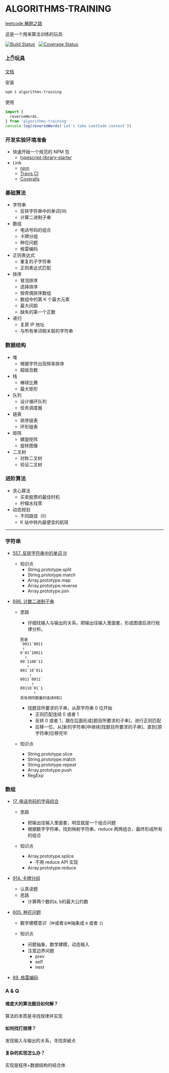 # ALGORITHMS-TRAINING

[leetcode 解题之路](https://github.com/azl397985856/leetcode)

这是一个用来算法训练的玩具

[![Build Status](https://travis-ci.org/Kirk-Wang/algorithms-training.svg?branch=master)](https://travis-ci.org/Kirk-Wang/algorithms-training) &nbsp; [![Coverage Status](https://coveralls.io/repos/github/Kirk-Wang/algorithms-training/badge.svg?branch=master)](https://coveralls.io/github/Kirk-Wang/algorithms-training?branch=master)

### 上✋玩具

[文档](https://o-o.ren/algorithms-training/index.html)

安装
```sh
npm i algorithms-training
```

使用
```js
import { 
  reverseWords,
} from 'algorithms-training'
console.log(reverseWords(`Let's take LeetCode contest`))
```

### 开发实验环境准备
- 快速开始一个规范的 NPM 包
  * [typescript-library-starter](https://github.com/alexjoverm/typescript-library-starter)
- Link
  * [npm](https://www.npmjs.com/)
  * [Travis CI](https://travis-ci.org/)
  * [Coveralls](https://coveralls.io/)

### 基础算法
* 字符串
  * 反转字符串中的单词(III)
  * 计算二进制子串
* 数组
  * 电话号码的组合
  * 卡牌分组
  * 种花问题
  * 格雷编码
* 正则表达式
  * 重复的子字符串
  * 正则表达式匹配
* 排序
  * 冒泡排序
  * 选择排序
  * 按奇偶排序数组
  * 数组中的第 K 个最大元素
  * 最大间距
  * 缺失的第一个正数
* 递归
  * 复原 IP 地址
  * 与所有单词相关联的字符串

### 数据结构
* 堆
  * 根据字符出现频率排序
  * 超级丑数
* 栈
  * 棒球比赛
  * 最大矩形
* 队列
  * 设计循环队列
  * 任务调度器
* 链表
  * 排序链表
  * 环形链表
* 矩阵
  * 螺旋矩阵
  * 旋转图像
* 二叉树
  * 对称二叉树
  * 验证二叉树

### 进阶算法

* 贪心算法
  * 买卖股票的最佳时机
  * 柠檬水找零
* 动态规划
  * 不同路径（II）
  * K 站中转内最便宜的航班

-------

### 字符串

* [557. 反转字符串中的单词 III](https://leetcode-cn.com/problems/reverse-words-in-a-string-iii/)

  * 知识点
    * String.prototype.split
    * String.prototype.match
    * Array.prototype.map
    * Array.prototype.reverse
    * Array.prototype.join
    
* [696. 计数二进制子串](https://leetcode-cn.com/problems/count-binary-substrings/)

  * 思路
    * 仔细找输入与输出的关系，把输出往输入里面套，形成图谱后进行规律分析。
    ```
    图谱
    `0011`0011
     ↑
    0`01`10011
      ↑
    00`1100`11
       ↑
    001`10`011
        ↑
    0011`0011`
         ↑
    00110`01`1
          ↑
    具有相同数量的连续0和1
    ```
    * 找题目所要求的子串，从原字符串 0 位开始
      * 正则匹配连续 0 或者 1
      * 反转 0 或者 1，跟在后面形成[题目所要求的子串]，进行正则匹配
      * 后移一位，从[新的字符串]中继续[找题目所要求的子串]，直到[原字符串]位移完毕

  * 知识点
    * String.prototype.slice
    * String.prototype.match
    * String.prototype.repeat
    * Array.prototype.push
    * RegExp

### 数组

* [17. 电话号码的字母组合](https://leetcode-cn.com/problems/letter-combinations-of-a-phone-number/)

  * 思路
    * 把输出往输入里面套，明显就是一个组合问题
    * 根据数字字符串，找到映射字符串，reduce 两两组合，最终形成所有的组合

  * 知识点
    * Array.prototype.splice
      * 不用 reduce API 实现
    * Array.prototype.reduce

* [914. 卡牌分组](https://leetcode-cn.com/problems/x-of-a-kind-in-a-deck-of-cards/)

  * 认真读题
  * 思路
    * 计算两个数的a, b的最大公约数

* [605. 种花问题](https://leetcode-cn.com/problems/can-place-flowers/)

  * 数学建模意识（`种`或者`没种`抽象成 `0` 或者 `1`)
  
  * 知识点
    * 问题抽象，数学建模，动态输入
    * 注意边界问题
      * prev
      * self
      * next

* [89. 格雷编码](https://leetcode-cn.com/problems/gray-code/)

### A & Q
#### 难度大的算法题目如何解？
算法的本质是寻找规律并实现
#### 如何找打规律？
发现输入与输出的关系，寻找突破点
#### 复杂的实现怎么办？
实现是程序+数据结构的结合体
